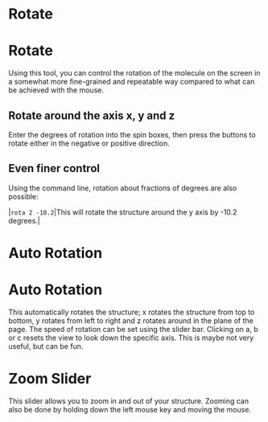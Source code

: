 # Rotate
# Rotate
Using this tool, you can control the rotation of the molecule on the screen in a somewhat more fine-grained and repeatable way compared to what can be achieved with the mouse.

## Rotate around the axis x, y and z
Enter the degrees of rotation into the spin boxes, then press the buttons to rotate either in the negative or positive direction.

## Even finer control
Using the command line, rotation about fractions of degrees are also possible:

|`rota 2 -10.2`|This will rotate the structure around the y axis by -10.2 degrees.|



# Auto Rotation
# Auto Rotation
This automatically rotates the structure; x rotates the structure from top to bottom, y rotates from left to right and z rotates around in the plane of the page. The speed of rotation can be set using the slider bar. Clicking on a, b or c resets the view to look down the specific axis.
This is maybe not very useful, but can be fun.

# Zoom Slider
This slider allows you to zoom in and out of your structure. Zooming can also be done by holding down the left mouse key and moving the mouse.
